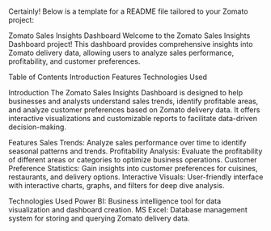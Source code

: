 # 
Certainly! Below is a template for a README file tailored to your Zomato project:

Zomato Sales Insights Dashboard
Welcome to the Zomato Sales Insights Dashboard project! This dashboard provides comprehensive insights into Zomato delivery data, allowing users to analyze sales performance, profitability, and customer preferences.

Table of Contents
Introduction
Features
Technologies Used

Introduction
The Zomato Sales Insights Dashboard is designed to help businesses and analysts understand sales trends, identify profitable areas, and analyze customer preferences based on Zomato delivery data. It offers interactive visualizations and customizable reports to facilitate data-driven decision-making.

Features
Sales Trends: Analyze sales performance over time to identify seasonal patterns and trends.
Profitability Analysis: Evaluate the profitability of different areas or categories to optimize business operations.
Customer Preference Statistics: Gain insights into customer preferences for cuisines, restaurants, and delivery options.
Interactive Visuals: User-friendly interface with interactive charts, graphs, and filters for deep dive analysis.

Technologies Used
Power BI: Business intelligence tool for data visualization and dashboard creation.
MS Excel: Database management system for storing and querying Zomato delivery data.
